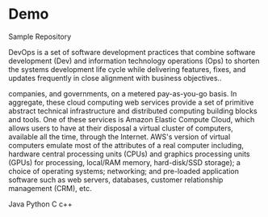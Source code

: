 # Demo
Sample Repository 


DevOps is a set of software development practices that combine software development (Dev) and information technology operations (Ops) to shorten the systems development life cycle while delivering features, fixes, and updates frequently in close alignment with business objectives..


companies, and governments, on a metered pay-as-you-go basis. In aggregate, these cloud computing web services provide a set of primitive abstract technical infrastructure and distributed computing building blocks and tools. One of these services is Amazon Elastic Compute Cloud, which allows users to have at their disposal a virtual cluster of computers, available all the time, through the Internet. AWS's version of virtual computers emulate most of the attributes of a real computer including, hardware central processing units (CPUs) and graphics processing units (GPUs) for processing, local/RAM memory, hard-disk/SSD storage); a choice of operating systems; networking; and pre-loaded application software such as web servers, databases, customer relationship management (CRM), etc.


Java
Python
C
c++
